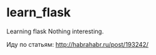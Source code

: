 learn_flask
===========
Learning flask Nothing interesting.

Иду по статьям:
http://habrahabr.ru/post/193242/
